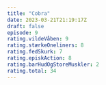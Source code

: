 ```yaml
---
title: "Cobra"
date: 2023-03-21T21:19:17Z
draft: false
episode: 9
rating.vildeVåben: 9
rating.stærkeOneliners: 8
rating.fedSkurk: 7
rating.episkAction: 8
rating.barHudOgStoreMuskler: 2
rating.total: 34
---
```


